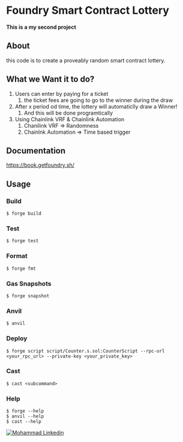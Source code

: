 # Foundry Smart Contract Lottery
**This is a my second project**

## About

this code is to create a proveably random smart contract lottery.

## What we Want it to do?

1. Users can enter by paying for a ticket
    1. the ticket fees are going to go to the winner during the draw
2. After x period od time, the lottery will automaticlly draw a Winner!
    1. And this will be done programtically
3. Using Chainlink VRF & Chainlink Automation
    1. Chanilink VRF => Randomness
    2. Chainlnk Automation => Time based trigger

## Documentation

https://book.getfoundry.sh/

## Usage

### Build

```shell
$ forge build
```

### Test

```shell
$ forge test
```

### Format

```shell
$ forge fmt
```

### Gas Snapshots

```shell
$ forge snapshot
```

### Anvil

```shell
$ anvil
```

### Deploy

```shell
$ forge script script/Counter.s.sol:CounterScript --rpc-url <your_rpc_url> --private-key <your_private_key>
```

### Cast

```shell
$ cast <subcommand>
```

### Help

```shell
$ forge --help
$ anvil --help
$ cast --help
```


[![Mohammad Linkedin](https://img.shields.io/badge/LinkedIn-0077B5?style=for-the-badge&logo=linkedin&logoColor=white)](https://www.linkedin.com/in//mohammad-hamedani-7b4394221?trk=people-guest_people_search-card/)